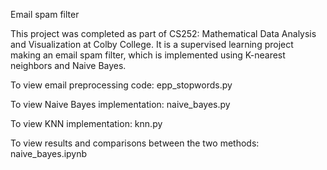 Email spam filter

This project was completed as part of CS252: Mathematical Data Analysis and Visualization at Colby College. It is a supervised learning project making an email spam filter, which is implemented using K-nearest neighbors and Naive Bayes.

To view email preprocessing code: epp_stopwords.py

To view Naive Bayes implementation: naive_bayes.py

To view KNN implementation: knn.py

To view results and comparisons between the two methods: naive_bayes.ipynb

